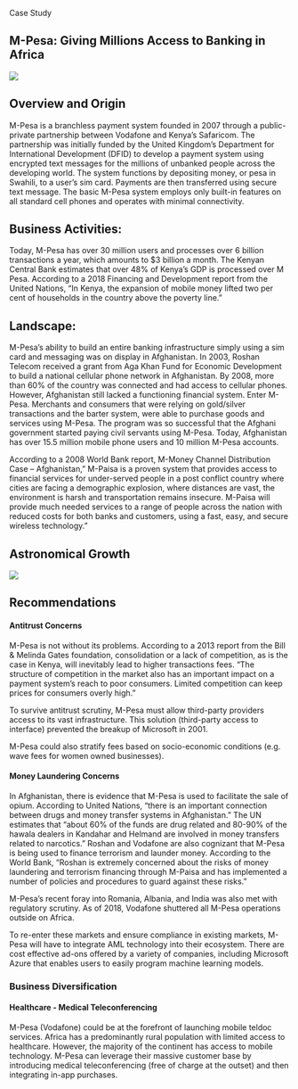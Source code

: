 
Case Study
## M-Pesa: Giving Millions Access to Banking in Africa

![](assets/README-1f82024a.png)

## Overview and Origin
M-Pesa is a branchless payment system founded in 2007 through a public-private partnership between Vodafone and Kenya’s Safaricom.  The partnership was initially funded by the United Kingdom’s Department for International Development (DFID) to develop a payment system using encrypted text messages for the millions of unbanked people across the developing world.  The system functions by depositing money, or pesa in Swahili, to a user’s sim card.  Payments are then transferred using secure text message.  The basic M-Pesa system employs only built-in features on all standard cell phones and operates with minimal connectivity.


## Business Activities:

Today, M-Pesa has over 30 million users and processes over 6 billion transactions a year, which amounts to $3 billion a month.  The Kenyan Central Bank estimates that over 48% of Kenya’s GDP is processed over M Pesa.  According to a 2018 Financing and Development report from the United Nations, “In Kenya, the expansion of mobile money lifted two per cent of households in the country above the poverty line.”


## Landscape:

M-Pesa’s ability to build an entire banking infrastructure simply using a sim card and messaging was on display in Afghanistan.  In 2003, Roshan Telecom received a grant from Aga Khan Fund for Economic Development to build a national cellular phone network in Afghanistan.  By 2008, more than 60% of the country was connected and had access to cellular phones.  However, Afghanistan still lacked a functioning financial system.  Enter M-Pesa.  Merchants and consumers that were relying on gold/silver transactions and the barter system, were able to purchase goods and services using M-Pesa.  The program was so successful that the Afghani government started paying civil servants using M-Pesa.  Today, Afghanistan has over 15.5 million mobile phone users and 10 million M-Pesa accounts.

According to a 2008 World Bank report, M-Money Channel Distribution Case – Afghanistan,” M-Paisa is a proven system that provides access to financial services for under-served people in a post conflict country where cities are facing a demographic explosion, where distances are vast, the environment is harsh and transportation remains insecure. M-Paisa will provide much needed services to a range of people across the nation with reduced costs for both banks and customers, using a fast, easy, and secure wireless technology.”

## Astronomical Growth
![](assets/README-3372b2e0.png)

## Recommendations

#### Antitrust Concerns

M-Pesa is not without its problems.  According to a 2013 report from the Bill & Melinda Gates foundation, consolidation or a lack of competition, as is the case in Kenya, will inevitably lead to higher transactions fees. “The structure of competition in the market also has an important impact on a payment system’s reach to poor consumers. Limited competition can keep prices for consumers overly high.”  

To survive antitrust scrutiny, M-Pesa must allow third-party providers access to its vast infrastructure. This solution (third-party access to interface) prevented the breakup of Microsoft in 2001.  

M-Pesa could also stratify fees based on socio-economic conditions (e.g. wave fees for women owned businesses).  

#### Money Laundering Concerns

In Afghanistan, there is evidence that M-Pesa is used to facilitate the sale of opium.  According to United Nations, “there is an important connection between drugs and money transfer systems in Afghanistan.”  The UN estimates that “about 60% of the funds are drug related and 80-90% of the hawala dealers in Kandahar and Helmand are involved in money transfers related to narcotics.”
Roshan and Vodafone are also cognizant that M-Pesa is being used to finance terrorism and launder money.  According to the World Bank, “Roshan is extremely concerned about the risks of money laundering and terrorism financing through M-Paisa and has implemented a number of policies and procedures to guard against these risks.”

M-Pesa’s recent foray into Romania, Albania, and India was also met with regulatory scrutiny.  As of 2018, Vodafone shuttered all M-Pesa operations outside on Africa.  

To re-enter these markets and ensure compliance in existing markets, M- Pesa will have to integrate AML technology into their ecosystem. There are cost effective ad-ons offered by a variety of companies, including Microsoft Azure that enables users to easily program machine learning models.

### Business Diversification

#### Healthcare - Medical Teleconferencing

M-Pesa (Vodafone) could be at the forefront of launching mobile teldoc services.  Africa has a predominantly rural population with limited access to healthcare.  However, the majority of the continent has access to mobile technology.  M-Pesa can leverage their massive customer base by introducing medical teleconferencing (free of charge at the outset) and then integrating in-app purchases.  
